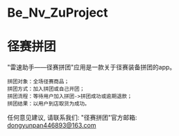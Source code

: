# Be_Nv_ZuProject
# 径赛拼团

  "雷速助手——径赛拼团"应用是一款关于径赛装备拼团的app。

    拼团对象：全场径赛商品；
    拼团方式：加入拼团或自己开团；
    拼团流程：等待用户加入拼团->拼团成功或逾期退款；
    拼团结果：以用户到店取货为成功。

   任何意见建议, 请联系我们: 
   "径赛拼团"官方邮箱: dongyunpan446893@163.com
